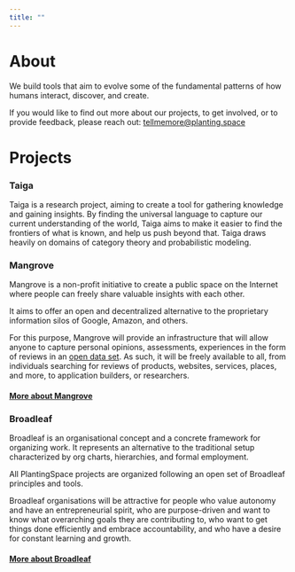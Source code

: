 ```yaml
---
title: ""
---
```


# About

We build tools that aim to evolve some of the fundamental patterns of how humans interact, discover, and create.

If you would like to find out more about our projects, to get involved, or to provide feedback, please reach out: tellmemore@planting.space  

# Projects

### Taiga

Taiga is a research project, aiming to create a tool for gathering knowledge and gaining insights. By finding the universal language to capture our current understanding of the world, Taiga aims to make it easier to find the frontiers of what is known, and help us push beyond that. Taiga draws heavily on domains of category theory and probabilistic modeling.

### Mangrove

Mangrove is a non-profit initiative to create a public space on the Internet where people can freely share valuable insights with each other.

It aims to offer an open and decentralized alternative to the proprietary information silos of Google, Amazon, and others.

For this purpose, Mangrove will provide an infrastructure that will allow anyone to capture personal opinions, assessments, experiences in the form of reviews in an [open data set](https://en.wikipedia.org/wiki/Open_data). As such, it will be freely available to all, from individuals searching for reviews of products, websites, services, places, and more, to application builders, or researchers.

#### [More about Mangrove](mangrove.md)
  

### Broadleaf

Broadleaf is an organisational concept and a concrete framework for organizing work. It represents an alternative to the traditional setup characterized by org charts, hierarchies, and formal employment. 

All PlantingSpace projects are organized following an open set of Broadleaf principles and tools. 

Broadleaf organisations will be attractive for people who value autonomy and have an entrepreneurial spirit, who are purpose-driven and want to know what overarching goals they are contributing to, who want to get things done efficiently and embrace accountability, and who have a desire for constant learning and growth.

#### [More about Broadleaf](broadleaf.md)
